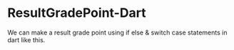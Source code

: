 # ResultGradePoint-Dart
We can make a result grade point using if else & switch case statements in dart like this.
